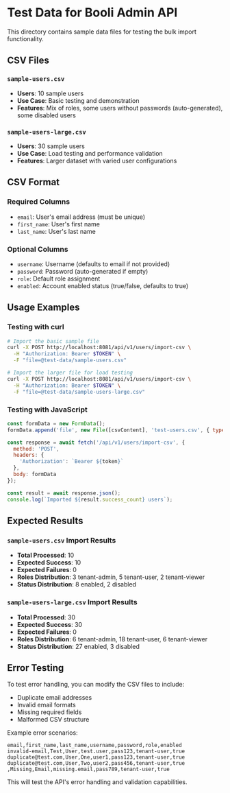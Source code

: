 # Test Data for Booli Admin API

This directory contains sample data files for testing the bulk import functionality.

## CSV Files

### `sample-users.csv`
- **Users**: 10 sample users
- **Use Case**: Basic testing and demonstration
- **Features**: Mix of roles, some users without passwords (auto-generated), some disabled users

### `sample-users-large.csv`  
- **Users**: 30 sample users
- **Use Case**: Load testing and performance validation
- **Features**: Larger dataset with varied user configurations

## CSV Format

### Required Columns
- `email`: User's email address (must be unique)
- `first_name`: User's first name
- `last_name`: User's last name

### Optional Columns
- `username`: Username (defaults to email if not provided)
- `password`: Password (auto-generated if empty)
- `role`: Default role assignment
- `enabled`: Account enabled status (true/false, defaults to true)

## Usage Examples

### Testing with curl
```bash
# Import the basic sample file
curl -X POST http://localhost:8081/api/v1/users/import-csv \
  -H "Authorization: Bearer $TOKEN" \
  -F "file=@test-data/sample-users.csv"

# Import the larger file for load testing
curl -X POST http://localhost:8081/api/v1/users/import-csv \
  -H "Authorization: Bearer $TOKEN" \
  -F "file=@test-data/sample-users-large.csv"
```

### Testing with JavaScript
```javascript
const formData = new FormData();
formData.append('file', new File([csvContent], 'test-users.csv', { type: 'text/csv' }));

const response = await fetch('/api/v1/users/import-csv', {
  method: 'POST',
  headers: {
    'Authorization': `Bearer ${token}`
  },
  body: formData
});

const result = await response.json();
console.log(`Imported ${result.success_count} users`);
```

## Expected Results

### `sample-users.csv` Import Results
- **Total Processed**: 10
- **Expected Success**: 10
- **Expected Failures**: 0
- **Roles Distribution**: 3 tenant-admin, 5 tenant-user, 2 tenant-viewer
- **Status Distribution**: 8 enabled, 2 disabled

### `sample-users-large.csv` Import Results  
- **Total Processed**: 30
- **Expected Success**: 30
- **Expected Failures**: 0
- **Roles Distribution**: 6 tenant-admin, 18 tenant-user, 6 tenant-viewer
- **Status Distribution**: 27 enabled, 3 disabled

## Error Testing

To test error handling, you can modify the CSV files to include:
- Duplicate email addresses
- Invalid email formats
- Missing required fields
- Malformed CSV structure

Example error scenarios:
```csv
email,first_name,last_name,username,password,role,enabled
invalid-email,Test,User,test.user,pass123,tenant-user,true
duplicate@test.com,User,One,user1,pass123,tenant-user,true
duplicate@test.com,User,Two,user2,pass456,tenant-user,true
,Missing,Email,missing.email,pass789,tenant-user,true
```

This will test the API's error handling and validation capabilities.